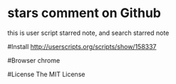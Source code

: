 # stars comment on Github
this is user script
starred note, and search starred note

#Install
http://userscripts.org/scripts/show/158337

#Browser
chrome

#License
The MIT License
